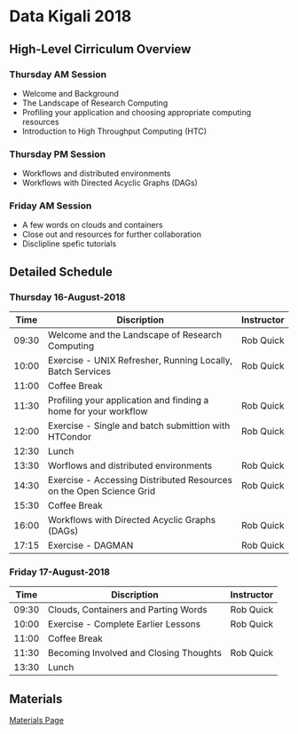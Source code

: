 # Data Kigali 2018

## High-Level Cirriculum Overview

### Thursday AM Session

   * Welcome and Background
   * The Landscape of Research Computing
   * Profiling your application and choosing appropriate computing resources
   * Introduction to High Throughput Computing (HTC)
   
### Thursday PM Session

   * Workflows and distributed environments
   * Workflows with Directed Acyclic Graphs (DAGs)
   
### Friday AM Session

   * A few words on clouds and containers
   * Close out and resources for further collaboration
   * Disclipline spefic tutorials
   
## Detailed Schedule

### Thursday 16-August-2018

| Time  | Discription                                                         | Instructor       |
|-------|---------------------------------------------------------------------|------------------|
| 09:30 | Welcome and the Landscape of Research Computing                     | Rob Quick        |
| 10:00 | Exercise - UNIX Refresher, Running Locally, Batch Services          | Rob Quick        |
| 11:00 | Coffee Break                                                        |                  |
| 11:30 | Profiling your application and finding a home for your workflow     | Rob Quick        |
| 12:00 | Exercise - Single and batch submittion with HTCondor                | Rob Quick        |
| 12:30 | Lunch                                                               |                  |
| 13:30 | Worflows and distributed environments                               | Rob Quick        |
| 14:30 | Exercise - Accessing Distributed Resources on the Open Science Grid | Rob Quick        |
| 15:30 | Coffee Break                                                        |                  |
| 16:00 | Workflows with Directed Acyclic Graphs (DAGs)                       | Rob Quick        |
| 17:15 | Exercise - DAGMAN                                                   | Rob Quick        |

### Friday 17-August-2018

| Time  | Discription                                                         | Instructor       |
|-------|---------------------------------------------------------------------|------------------|
| 09:30 | Clouds, Containers and Parting Words                                | Rob Quick        |
| 10:00 | Exercise - Complete Earlier Lessons                                 | Rob Quick        |
| 11:00 | Coffee Break                                                        |                  |
| 11:30 | Becoming Involved and Closing Thoughts                              | Rob Quick        |
| 13:30 | Lunch                                                               |                  |

## Materials

[Materials Page](/DataKigali2018/Materials)
